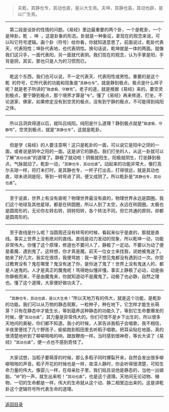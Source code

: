 > 夫乾，其静也专，其动也直，是以大生焉。夫坤，其静也翕，其动也辟，是以广生焉。
___
&emsp;第二段是谈卦的性情的问题。《易经》里边最重要的两个卦，一个是乾卦，一个是坤卦。乾  、坤  ，这是卦象的形态。卦就是一种象征，拿现在的观念来说，可以叫它符号逻辑。画个卦（符号）给你看，你就知道意思了。前面说过，乾卦代表天，代表阳性；坤卦代表地，也代表阴性。换句话说，乾坤就是一体的两面。就像我们这只手，一面代表阳，另一面就代表阴。我们现在的观念，认为手掌是阳，手背是阴，其实，那也只是人为的习惯而已。
___
&emsp;乾这个东西，我们也可以说，不一定代表天、代表阳性或男性。重要的是这个乾  的符号，它所代表的功能和现象是“``其静也专``”，就是静到极点。极点是什么样子呢？就是老子所讲的“``致虚极，守静笃``”。老子的道，就是根据《易经》来的。要空灵到极点，要宁静到极点，那个境界才算是“``专``”。懂了《易经》再来修道、打坐，不论道家、佛家，如果修定没有到空灵的极点，没有到宁静的极点，不可能得到纯阳之体。
___
&emsp;所以吕洞宾得道以后，就叫吕纯阳。纯阳是什么道理？静到极点就是“``致虚极，守静笃``”，空灵到极点，就是“``其静也专``”，这就是乾卦。
___
&emsp;但是学《易经》的人要注意啊！这只是乾卦的一面，可以说它是阳中之阴的一面，或者说是阴中之阳的一面。这是讲它的静态。我们打坐的人，从这一卦就可以了解“``其动也直``”的道理了。静极了就动啦！阴极就阳生，阳极就阴生，打坐静到极点，气脉就动了。乾卦一动，“``其静也专，其动也直``”。动起来的功能非常大，像打高尔夫球一样，将打未打时，是其静也专，一杆子打出去，打得很远，就是其动也直，球未进洞是阳，等到一转弯进了洞，便又成阴了。所以乾卦是“``其静也专，其动也直``”。
___
&emsp;至于说直，世界上有没有直呢？物理世界最没有直的，物理世界永远是圆圈。我们这个地球及其他星球，都是在转圆圈，所以人到了太空，永远在转圆圈。太极也是圆周形的，无论你左转右转，阴转阳转，各个转法不同，但它共通的原则，却都是圆周形的。
___
&emsp;至于直线是什么呢？当圆周还没有转弯的时候，看起来似乎是直的，那就是直线。事实上世界上没有绝对的直线。直线是动力发动的现象，所以乾坤一动，功能非常伟大。你懂了这个原理，修道也不要问人了，静极了一定动。不要以为动了便是着魔、遇到鬼了。这样想，你才真是魔。前天一位女士来找我，说她被鬼迷了。她来了好几次，我实在很烦，我便骂她：我一辈子想见鬼都没有遇到过一次。你受过教育没有？鬼在哪里？鬼没有迷了你，是你迷了鬼了！世界上没有鬼迷人的，都是人迷鬼的。人才是真正的魔鬼呢！骂得她似懂非懂。事实上静极了必动，动是由你静极而来，不是由魔鬼来，你就知道动不是魔鬼了。动极了也必静，自然之理也。懂了这个道理，大家便好做功夫了。
___
&emsp;“``其静也专，其动也直，是以大生焉！``”所以天地万有的伟大，就是这个功能，是乾卦的功能。我们可以从万物的静态观察，一粒种子，种在地下，它怎样才能生长萌芽？只有在静态中才能生长，等到蕴养这种静态的功能久了，等到它生命要爆发的时候，便“``其动也直``”，其力量是异常伟大的。你们可惜不是乡下出生的，所以很多天地间的奥秘，你们都不知道。我小的时候，人家告诉我稻子会唱歌，我不相信，半夜里便找了几个野孩子，偷偷跑到稻田里去听稻子唱歌。把耳朵贴在地面，真的很清楚地听到了噼噼啪啪的响，跟放鞭炮一样。当时感到很神奇，等长大读了《易经》“``其动也直``”，便一点也不感到奇怪了。
___
&emsp;大家试想，当稻子要萌芽的时候，那么多稻子同时爆裂开来，自然会发出很多噼噼啪啪的声音。稻子开花的时候也是一样，夜深人静时，你会听得很清楚，可知生命力量的伟大。像婴儿一样，在母亲肚子里，我们姑且说他是静态的，当他一出娘胎，“``砰``”的一声，就生出来啦！“``其动也直``”，也是这个道理。天地间无论动物、植物，一切的生命都是一样，伟大的生命就从这个动、静二相里边出来的。这是讲乾卦这个逻辑符号所代表生命的道理。
___
[返回目录](../../../master/README.md#目录)